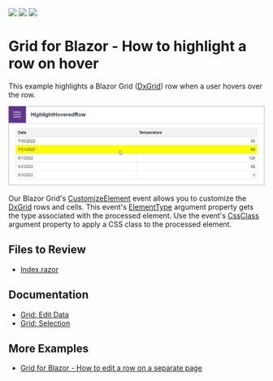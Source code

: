 <!-- default badges list -->
![](https://img.shields.io/endpoint?url=https://codecentral.devexpress.com/api/v1/VersionRange/519170935/22.2.3%2B)
[![](https://img.shields.io/badge/Open_in_DevExpress_Support_Center-FF7200?style=flat-square&logo=DevExpress&logoColor=white)](https://supportcenter.devexpress.com/ticket/details/T1105889)
[![](https://img.shields.io/badge/📖_How_to_use_DevExpress_Examples-e9f6fc?style=flat-square)](https://docs.devexpress.com/GeneralInformation/403183)
<!-- default badges end -->
# Grid for Blazor - How to highlight a row on hover

This example highlights a Blazor Grid ([DxGrid](https://docs.devexpress.com/Blazor/403143/grid)) row when a user hovers over the row.

![Blazor DxGrid highlight a row on hower](images/highlight-row.png)

Our Blazor Grid's [CustomizeElement](https://docs.devexpress.com/Blazor/DevExpress.Blazor.DxGrid.CustomizeElement) event allows you to customize the [DxGrid](https://docs.devexpress.com/Blazor/403143/grid) rows and cells. This event's [ElementType](https://docs.devexpress.com/Blazor/DevExpress.Blazor.GridCustomizeElementEventArgs.ElementType) argument property gets the type associated with the processed element. Use the event's [CssClass](https://docs.devexpress.com/Blazor/DevExpress.Blazor.GridCustomizeElementEventArgs.CssClass) argument property to apply a CSS class to the processed element.

## Files to Review

- [Index.razor](./CS/HighlightHoveredRow/Pages/Index.razor)

## Documentation

- [Grid: Edit Data](https://docs.devexpress.com/Blazor/403454/grid/edit-data-and-validate-input)
- [Grid: Selection](https://docs.devexpress.com/Blazor/DevExpress.Blazor.DxGrid.SelectionMode)

## More Examples
 
- [Grid for Blazor - How to edit a row on a separate page](https://github.com/DevExpress-Examples/blazor-DxGrid-Separate-Edit-Form)

